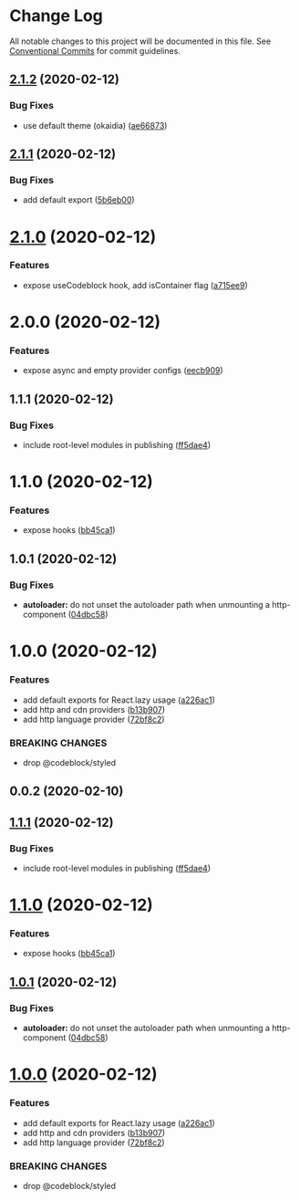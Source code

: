 # Change Log

All notable changes to this project will be documented in this file.
See [Conventional Commits](https://conventionalcommits.org) for commit guidelines.

## [2.1.2](https://github.com/codeblockjs/codeblock/compare/@codeblock/react@2.1.1...@codeblock/react@2.1.2) (2020-02-12)


### Bug Fixes

* use default theme (okaidia) ([ae66873](https://github.com/codeblockjs/codeblock/commit/ae66873d3f763a95f3d26a4b676c96c8d8f2adc9))





## [2.1.1](https://github.com/codeblockjs/codeblock/compare/@codeblock/react@2.1.0...@codeblock/react@2.1.1) (2020-02-12)


### Bug Fixes

* add default export ([5b6eb00](https://github.com/codeblockjs/codeblock/commit/5b6eb00e318fbce8984d810aab7ba4c7d1ed908e))





# [2.1.0](https://github.com/codeblockjs/codeblock/compare/@codeblock/react@2.0.0...@codeblock/react@2.1.0) (2020-02-12)


### Features

* expose useCodeblock hook, add isContainer flag ([a715ee9](https://github.com/codeblockjs/codeblock/commit/a715ee9a425deef93f6bccc05ec2212f758da463))





# 2.0.0 (2020-02-12)


### Features

* expose async and empty provider configs ([eecb909](https://github.com/codeblockjs/codeblock/commit/eecb909e79dc2d199a0ddd95a306824f3af1894a))



## 1.1.1 (2020-02-12)


### Bug Fixes

* include root-level modules in publishing ([ff5dae4](https://github.com/codeblockjs/codeblock/commit/ff5dae4f59e82cd89693b630d1f6f661516b41cb))



# 1.1.0 (2020-02-12)


### Features

* expose hooks ([bb45ca1](https://github.com/codeblockjs/codeblock/commit/bb45ca1df8c8e75b1d7d1ca93b1c29f442a264e6))



## 1.0.1 (2020-02-12)


### Bug Fixes

* **autoloader:** do not unset the autoloader path when unmounting a http-component ([04dbc58](https://github.com/codeblockjs/codeblock/commit/04dbc5806c24fa58ac19e4818f4aa8e9669175ef))



# 1.0.0 (2020-02-12)


### Features

* add default exports for React.lazy usage ([a226ac1](https://github.com/codeblockjs/codeblock/commit/a226ac11338f407bc8f9035db109d55c25640227))
* add http and cdn providers ([b13b907](https://github.com/codeblockjs/codeblock/commit/b13b9076ca2a0ddf637bc2e102da6490f6b66a2e))
* add http language provider ([72bf8c2](https://github.com/codeblockjs/codeblock/commit/72bf8c2a2db8557a65fc39e009cd420561b507a2))


### BREAKING CHANGES

* drop @codeblock/styled



## 0.0.2 (2020-02-10)





## [1.1.1](https://github.com/codeblockjs/codeblock/compare/v1.1.0...v1.1.1) (2020-02-12)


### Bug Fixes

* include root-level modules in publishing ([ff5dae4](https://github.com/codeblockjs/codeblock/commit/ff5dae4f59e82cd89693b630d1f6f661516b41cb))





# [1.1.0](https://github.com/codeblockjs/codeblock/compare/v1.0.1...v1.1.0) (2020-02-12)


### Features

* expose hooks ([bb45ca1](https://github.com/codeblockjs/codeblock/commit/bb45ca1df8c8e75b1d7d1ca93b1c29f442a264e6))





## [1.0.1](https://github.com/codeblockjs/codeblock/compare/v1.0.0...v1.0.1) (2020-02-12)


### Bug Fixes

* **autoloader:** do not unset the autoloader path when unmounting a http-component ([04dbc58](https://github.com/codeblockjs/codeblock/commit/04dbc5806c24fa58ac19e4818f4aa8e9669175ef))





# [1.0.0](https://github.com/codeblockjs/codeblock/compare/v0.0.2...v1.0.0) (2020-02-12)


### Features

* add default exports for React.lazy usage ([a226ac1](https://github.com/codeblockjs/codeblock/commit/a226ac11338f407bc8f9035db109d55c25640227))
* add http and cdn providers ([b13b907](https://github.com/codeblockjs/codeblock/commit/b13b9076ca2a0ddf637bc2e102da6490f6b66a2e))
* add http language provider ([72bf8c2](https://github.com/codeblockjs/codeblock/commit/72bf8c2a2db8557a65fc39e009cd420561b507a2))


### BREAKING CHANGES

* drop @codeblock/styled
